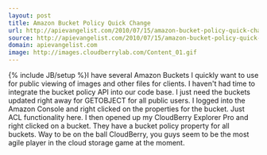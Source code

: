 ```yaml
---
layout: post
title: Amazon Bucket Policy Quick Change
url: http://apievangelist.com/2010/07/15/amazon-bucket-policy-quick-change/
source: http://apievangelist.com/2010/07/15/amazon-bucket-policy-quick-change/
domain: apievangelist.com
image: http://images.cloudberrylab.com/Content_01.gif
---
```

{% include JB/setup %}I have several Amazon Buckets I quickly want to use for public viewing of images and other files for clients. I haven't had time to integrate the bucket policy API into our code base. I just need the buckets updated right away for GETOBJECT for all public users.
I logged into the Amazon Console and right clicked on the properties for the bucket. Just ACL functionality here.
I then opened up my CloudBerry Explorer Pro and right clicked on a bucket. They have a bucket policy property for all buckets. Way to be on the ball CloudBerry, you guys seem to be the most agile player in the cloud storage game at the moment.